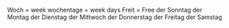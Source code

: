 Woch = week
wochentage = week days
Freit = Free
der Sonntag
der Montag
der Dienstag
der Mittwoch
der Donnerstag
der Freitag
der Samstag


